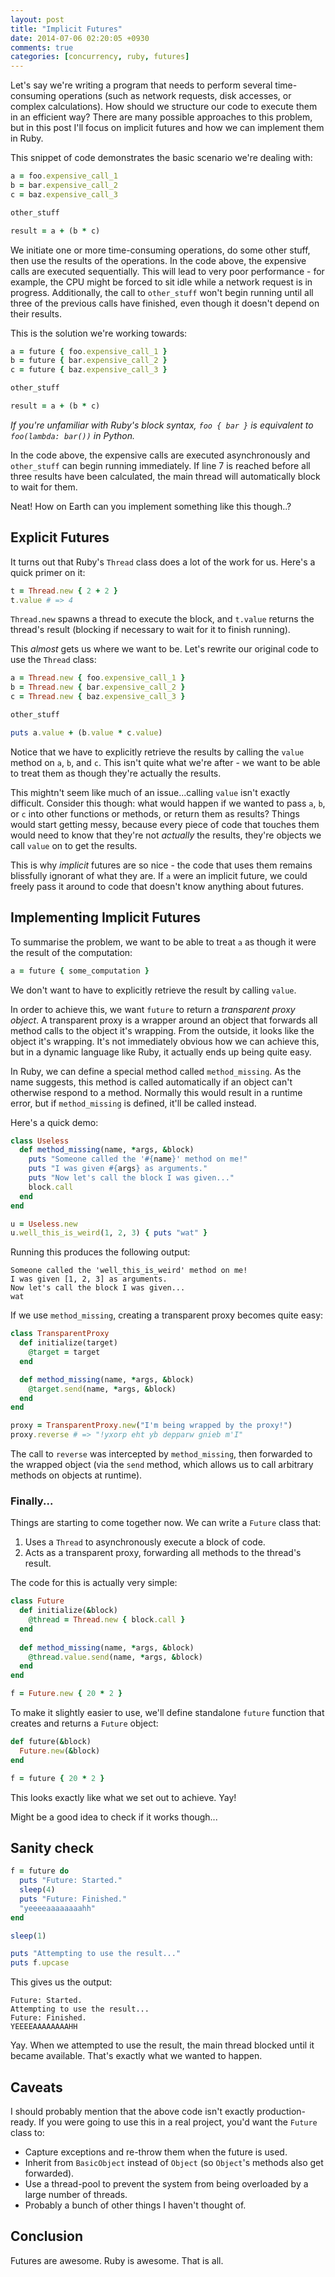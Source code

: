 ```yaml
---
layout: post
title: "Implicit Futures"
date: 2014-07-06 02:20:05 +0930
comments: true
categories: [concurrency, ruby, futures]
---
```


Let's say we're writing a program that needs to perform several time-consuming operations (such as network requests, disk accesses, or complex calculations). How should we structure our code to execute them in an efficient way? There are many possible approaches to this problem, but in this post I'll focus on implicit futures and how we can implement them in Ruby.

<!-- more -->

This snippet of code demonstrates the basic scenario we're dealing with:

``` ruby
a = foo.expensive_call_1
b = bar.expensive_call_2
c = baz.expensive_call_3

other_stuff

result = a + (b * c)
```

We initiate one or more time-consuming operations, do some other stuff, then use the results of the operations. In the code above, the expensive calls are executed sequentially. This will lead to very poor performance - for example, the CPU might be forced to sit idle while a network request is in progress. Additionally, the call to `other_stuff` won't begin running until all three of the previous calls have finished, even though it doesn't depend on their results.

This is the solution we're working towards:

``` ruby
a = future { foo.expensive_call_1 }
b = future { bar.expensive_call_2 }
c = future { baz.expensive_call_3 }

other_stuff

result = a + (b * c)
```

*If you're unfamiliar with Ruby's block syntax, `foo { bar }` is equivalent to `foo(lambda: bar())` in Python.*

In the code above, the expensive calls are executed asynchronously and `other_stuff` can begin running immediately. If line 7 is reached before all three results have been calculated, the main thread will automatically block to wait for them.

Neat! How on Earth can you implement something like this though..?

Explicit Futures
----------------

It turns out that Ruby's `Thread` class does a lot of the work for us. Here's a quick primer on it:

``` ruby
t = Thread.new { 2 + 2 }
t.value # => 4
```

`Thread.new` spawns a thread to execute the block, and `t.value` returns the thread's result (blocking if necessary to wait for it to finish running).

This *almost* gets us where we want to be. Let's rewrite our original code to use the `Thread` class:

``` ruby
a = Thread.new { foo.expensive_call_1 }
b = Thread.new { bar.expensive_call_2 }
c = Thread.new { baz.expensive_call_3 }

other_stuff

puts a.value + (b.value * c.value)
```

Notice that we have to explicitly retrieve the results by calling the `value` method on `a`, `b`, and `c`. This isn't quite what we're after - we want to be able to treat them as though they're actually the results.

This mightn't seem like much of an issue...calling `value` isn't exactly difficult. Consider this though: what would happen if we wanted to pass `a`, `b`, or `c` into other functions or methods, or return them as results? Things would start getting messy, because every piece of code that touches them would need to know that they're not *actually* the results, they're objects we call `value` on to get the results.

This is why *implicit* futures are so nice - the code that uses them remains blissfully ignorant of what they are. If `a` were an implicit future, we could freely pass it around to code that doesn't know anything about futures.

Implementing Implicit Futures
-----------------------------

To summarise the problem, we want to be able to treat `a` as though it were the result of the computation:

``` ruby
a = future { some_computation }
```

We don't want to have to explicitly retrieve the result by calling `value`.

In order to achieve this, we want `future` to return a *transparent proxy object*. A transparent proxy is a wrapper around an object that forwards all method calls to the object it's wrapping. From the outside, it looks like the object it's wrapping. It's not immediately obvious how we can achieve this, but in a dynamic language like Ruby, it actually ends up being quite easy.

In Ruby, we can define a special method called `method_missing`. As the name suggests, this method is called automatically if an object can't otherwise respond to a method. Normally this would result in a runtime error, but if `method_missing` is defined, it'll be called instead.

Here's a quick demo:

``` ruby
class Useless
  def method_missing(name, *args, &block)
    puts "Someone called the '#{name}' method on me!"
    puts "I was given #{args} as arguments."
    puts "Now let's call the block I was given..."
    block.call
  end
end

u = Useless.new
u.well_this_is_weird(1, 2, 3) { puts "wat" }
```

Running this produces the following output:

``` plain
Someone called the 'well_this_is_weird' method on me!
I was given [1, 2, 3] as arguments.
Now let's call the block I was given...
wat
```

If we use `method_missing`, creating a transparent proxy becomes quite easy:

``` ruby
class TransparentProxy
  def initialize(target)
    @target = target
  end

  def method_missing(name, *args, &block)
    @target.send(name, *args, &block)
  end
end

proxy = TransparentProxy.new("I'm being wrapped by the proxy!")
proxy.reverse # => "!yxorp eht yb depparw gnieb m'I"
```

The call to `reverse` was intercepted by `method_missing`, then forwarded to the wrapped object (via the `send` method, which allows us to call arbitrary methods on objects at runtime).

### Finally...

Things are starting to come together now. We can write a `Future` class that:

1. Uses a `Thread` to asynchronously execute a block of code.
2. Acts as a transparent proxy, forwarding all methods to the thread's result.

The code for this is actually very simple:

``` ruby
class Future
  def initialize(&block)
    @thread = Thread.new { block.call }
  end
  
  def method_missing(name, *args, &block)
    @thread.value.send(name, *args, &block)
  end
end

f = Future.new { 20 * 2 }
```

To make it slightly easier to use, we'll define standalone `future` function that creates and returns a `Future` object:

``` ruby
def future(&block)
  Future.new(&block)
end

f = future { 20 * 2 }
```

This looks exactly like what we set out to achieve. Yay!

Might be a good idea to check if it works though...

Sanity check
------------

``` ruby
f = future do
  puts "Future: Started."
  sleep(4)
  puts "Future: Finished."
  "yeeeeaaaaaaaahh"
end

sleep(1)

puts "Attempting to use the result..."
puts f.upcase
```

This gives us the output:

``` plain
Future: Started.
Attempting to use the result...
Future: Finished.
YEEEEAAAAAAAAHH
```

Yay. When we attempted to use the result, the main thread blocked until it became available. That's exactly what we wanted to happen.

Caveats
-------

I should probably mention that the above code isn't exactly production-ready. If you were going to use this in a real project, you'd want the `Future` class to:

- Capture exceptions and re-throw them when the future is used.
- Inherit from `BasicObject` instead of `Object` (so `Object`'s methods also get forwarded).
- Use a thread-pool to prevent the system from being overloaded by a large number of threads.
- Probably a bunch of other things I haven't thought of.

Conclusion
----------

Futures are awesome. Ruby is awesome. That is all.
